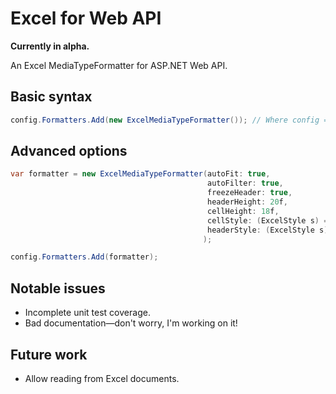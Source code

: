 Excel for Web API
=================

**Currently in alpha.**

An Excel MediaTypeFormatter for ASP.NET Web API.


Basic syntax
------------

```C#
config.Formatters.Add(new ExcelMediaTypeFormatter()); // Where config = System.Web.Http.HttpConfiguration.
```

Advanced options
----------------

```C#
var formatter = new ExcelMediaTypeFormatter(autoFit: true,
                                            autoFilter: true,
                                            freezeHeader: true,
                                            headerHeight: 20f,
                                            cellHeight: 18f,
                                            cellStyle: (ExcelStyle s) => s.WrapText = true,
                                            headerStyle: (ExcelStyle s) => s.Border.Bottom.Style = ExcelBorderStyle.Double
                                           );

config.Formatters.Add(formatter);
```


Notable issues
--------------

- Incomplete unit test coverage.
- Bad documentation—don't worry, I'm working on it!

Future work
-----------

- Allow reading from Excel documents.
